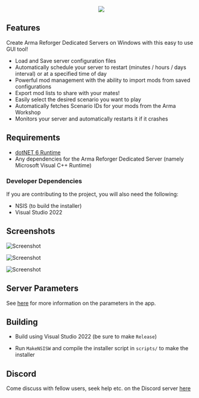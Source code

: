 <p align="center">
  <img src="https://github.com/soda3x/ArmaReforgerServerTool/raw/main/docs/logo.png" />
</p>

## Features

Create Arma Reforger Dedicated Servers on Windows with this easy to use GUI tool!

- Load and Save server configuration files
- Automatically schedule your server to restart (minutes / hours / days interval) or at a specified time of day
- Powerful mod management with the ability to import mods from saved configurations
- Export mod lists to share with your mates!
- Easily select the desired scenario you want to play
- Automatically fetches Scenario IDs for your mods from the Arma Workshop
- Monitors your server and automatically restarts it if it crashes

## Requirements

- [dotNET 6 Runtime](https://dotnet.microsoft.com/en-us/download)
- Any dependencies for the Arma Reforger Dedicated Server (namely Microsoft Visual C++ Runtime)

### Developer Dependencies

If you are contributing to the project, you will also need the following:

- NSIS (to build the installer)
- Visual Studio 2022

## Screenshots

![Screenshot](https://github.com/soda3x/ArmaReforgerServerTool/raw/main/docs/servertoolscreen.png)

![Screenshot](https://github.com/soda3x/ArmaReforgerServerTool/raw/main/docs/servertoolscreen2.png)

![Screenshot](https://github.com/soda3x/ArmaReforgerServerTool/raw/main/docs/servertoolscreen3.png)

## Server Parameters

See [here](docs/PARAMETERS.md) for more information on the parameters in the app.

## Building

- Build using Visual Studio 2022 (be sure to make `Release`)

- Run `MakeNSISW` and compile the installer script in `scripts/` to make the installer

## Discord

Come discuss with fellow users, seek help etc. on the Discord server [here](https://discord.gg/BPZmmqAvvu)
